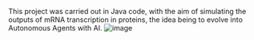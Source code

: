 This project was carried out in Java code, with the aim of simulating the outputs of mRNA transcription in proteins, the idea being to evolve into Autonomous Agents with AI.
![image](https://github.com/user-attachments/assets/2592eb04-97a5-492e-ba63-2f64fb3ed5f0)

